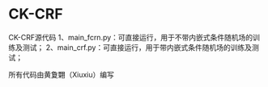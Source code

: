 # CK-CRF
CK-CRF源代码
1、main_fcrn.py：可直接运行，用于不带内嵌式条件随机场的训练及测试；
2、main_crf.py：可直接运行，用于带内嵌式条件随机场的训练及测试；

所有代码由黄夐翾（Xiuxiu）编写

